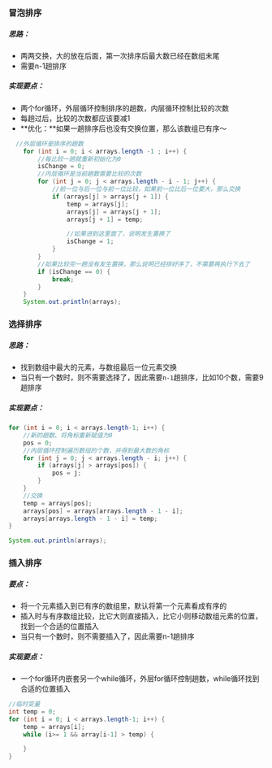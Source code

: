 ### 冒泡排序
##### 思路：

* 两两交换，大的放在后面，第一次排序后最大数已经在数组末尾
* 需要n-1趟排序
  

##### 实现要点：

* 两个for循环，外层循环控制排序的趟数，内层循环控制比较的次数
* 每趟过后，比较的次数都应该要减1
* **优化：**如果一趟排序后也没有交换位置，那么该数组已有序～

```java
  //外层循环是排序的趟数
    for (int i = 0; i < arrays.length -1 ; i++) {
        //每比较一趟就重新初始化为0
        isChange = 0;
        //内层循环是当前趟数需要比较的次数
        for (int j = 0; j < arrays.length - i - 1; j++) {
            //前一位与后一位与前一位比较，如果前一位比后一位要大，那么交换
            if (arrays[j] > arrays[j + 1]) {
                temp = arrays[j];
                arrays[j] = arrays[j + 1];
                arrays[j + 1] = temp;

                //如果进到这里面了，说明发生置换了
                isChange = 1;
            }
        }
        //如果比较完一趟没有发生置换，那么说明已经排好序了，不需要再执行下去了
        if (isChange == 0) {
            break;
        }
    }
    System.out.println(arrays);
```



### 选择排序

##### 思路：

*   找到数组中最大的元素，与数组最后一位元素交换
*   当只有一个数时，则不需要选择了，因此需要`n-1`趟排序，比如10个数，需要9趟排序

##### 实现要点：

```java
for (int i = 0; i < arrays.length-1; i++) {
 	//新的趟数、将角标重新赋值为0
    pos = 0;
    //内层循环控制遍历数组的个数，并得到最大数的角标
    for (int j = 0; j < arrays.length - i; j++) {
        if (arrays[j] > arrays[pos]) {
            pos = j;
        }
    }
    //交换
    temp = arrays[pos];
    arrays[pos] = arrays[arrays.length - 1 - i];
    arrays[arrays.length - 1 - i] = temp;
}

System.out.println(arrays);
```



### 插入排序

##### 要点：

*   将一个元素插入到已有序的数组里，默认将第一个元素看成有序的
*   插入时与有序数组比较，比它大则直接插入，比它小则移动数组元素的位置，找到一个合适的位置插入
*   当只有一个数时，则不需要插入了，因此需要n-1趟排序

##### 实现要点：

*   一个for循环内嵌套另一个while循环，外层for循环控制趟数，while循环找到合适的位置插入

```java
//临时变量
int temp = 0;
for (int i = 0; i < arrays.length-1; i++) {
	temp = arrays[i];
    while (i>= 1 && array[i-1] > temp) {

    }
}
```

